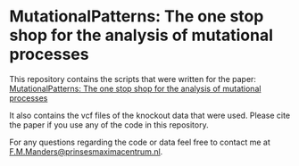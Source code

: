 # MutationalPatterns: The one stop shop for the analysis of mutational processes
This repository contains the scripts that were written for the paper: [MutationalPatterns: The one stop shop for the analysis of mutational processes](https://doi.org/doi:10.1186/s12864-022-08357-3)

It also contains the vcf files of the knockout data that were used.
Please cite the paper if you use any of the code in this repository.

For any questions regarding the code or data feel free to contact me at F.M.Manders@prinsesmaximacentrum.nl.
